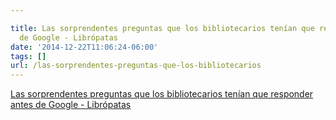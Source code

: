 ```yaml
---

title: Las sorprendentes preguntas que los bibliotecarios tenían que responder antes
  de Google - Librópatas
date: '2014-12-22T11:06:24-06:00'
tags: []
url: /las-sorprendentes-preguntas-que-los-bibliotecarios
---
```

<a href="http://www.libropatas.com/libros-literatura/las-sorprendentes-preguntas-que-los-bibliotecarios-tenian-que-responder-antes-de-google/">Las sorprendentes preguntas que los bibliotecarios tenían que responder antes de Google - Librópatas</a><br/>
